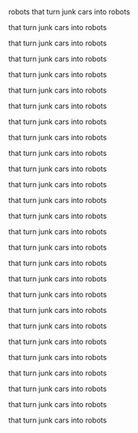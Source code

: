 robots that turn junk cars into robots

that turn junk cars into robots

that turn junk cars into robots

that turn junk cars into robots

that turn junk cars into robots

that turn junk cars into robots

that turn junk cars into robots

that turn junk cars into robots

that turn junk cars into robots

that turn junk cars into robots

that turn junk cars into robots

that turn junk cars into robots

that turn junk cars into robots

that turn junk cars into robots

that turn junk cars into robots

that turn junk cars into robots

that turn junk cars into robots

that turn junk cars into robots

that turn junk cars into robots

that turn junk cars into robots

that turn junk cars into robots

that turn junk cars into robots

that turn junk cars into robots

that turn junk cars into robots

that turn junk cars into robots

that turn junk cars into robots

that turn junk cars into robots

